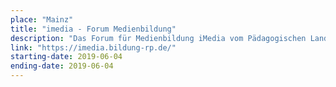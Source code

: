```yaml
---
place: "Mainz"
title: "imedia - Forum Medienbildung"
description: "Das Forum für Medienbildung iMedia vom Pädagogischen Landesinstitut Rheinland-Pfalz richtet sich an Lehrkräfte aller Schularten und thematisiert, wie Medien zur Schul- und Unterrichtsentwicklung eingesetzt werden können. Wir zeigen als Aussteller im Foyer, wie die senseBox in den Unterricht integriert werden kann."
link: "https://imedia.bildung-rp.de/"
starting-date: 2019-06-04
ending-date: 2019-06-04
---
```

